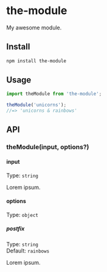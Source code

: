 # the-module

My awesome module.

## Install

```sh
npm install the-module
```

## Usage

```js
import theModule from 'the-module';

theModule('unicorns');
//=> 'unicorns & rainbows'
```

## API

### theModule(input, options?)

#### input

Type: `string`

Lorem ipsum.

#### options

Type: `object`

##### postfix

Type: `string`\
Default: `rainbows`

Lorem ipsum.
